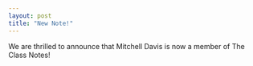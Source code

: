 ```yaml
---
layout: post
title: "New Note!"
---
```


We are thrilled to announce that Mitchell Davis is now a member of The Class Notes!
